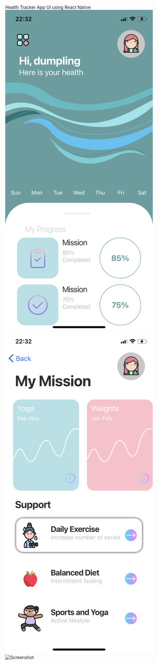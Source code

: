 Health Tracker App UI using React Native
![Screenshot](screenshot.PNG)
![Screenshot](screenshot1.PNG)
![Screenshot](screenshot2.jpg)
